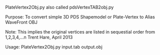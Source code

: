 PlateVertex2Obj.py also called pdsVertexTAB2obj.py

 Purpose: To convert simple 3D PDS Shapemodel or Plate-Vertex to Alias WaveFront OBJ

 Note: This implies the original vertices are listed in sequestial order from 1,2,3,4,...n
 Trent Hare, April 2013
 
Usage: PlateVertex2Obj.py input.tab  output.obj
 